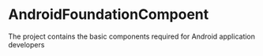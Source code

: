 # AndroidFoundationCompoent
The project contains the basic components required for Android application developers
